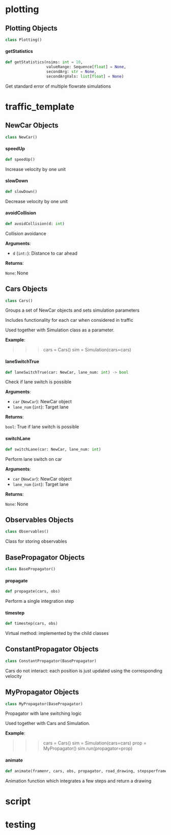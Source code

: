 <a id="plotting"></a>

# plotting

<a id="plotting.Plotting"></a>

## Plotting Objects

```python
class Plotting()
```

<a id="plotting.Plotting.getStatistics"></a>

#### getStatistics

```python
def getStatistics(nsims: int = 10,
                  valueRange: Sequence[float] = None,
                  secondArg: str = None,
                  secondArgVals: list[float] = None)
```

Get standard error of multiple flowrate simulations

<a id="traffic_template"></a>

# traffic\_template

<a id="traffic_template.NewCar"></a>

## NewCar Objects

```python
class NewCar()
```

<a id="traffic_template.NewCar.speedUp"></a>

#### speedUp

```python
def speedUp()
```

Increase velocity by one unit


<a id="traffic_template.NewCar.slowDown"></a>

#### slowDown

```python
def slowDown()
```

Decrease velocity by one unit


<a id="traffic_template.NewCar.avoidCollision"></a>

#### avoidCollision

```python
def avoidCollision(d: int)
```

Collision avoidance

**Arguments**:

- `d` (`int:`): Distance to car ahead

**Returns**:

`None`: None

<a id="traffic_template.Cars"></a>

## Cars Objects

```python
class Cars()
```

Groups a set of NewCar objects and sets simulation parameters

Includes functionality for each car when considered in traffic

Used together with Simulation class as a parameter.

**Example**:

  >>> cars = Cars()
  >>> sim = Simulation(cars=cars)

<a id="traffic_template.Cars.laneSwitchTrue"></a>

#### laneSwitchTrue

```python
def laneSwitchTrue(car: NewCar, lane_num: int) -> bool
```

Check if lane switch is possible

**Arguments**:

- `car` (`NewCar`): NewCar object
- `lane_num` (`int`): Target lane

**Returns**:

`bool`: True if lane switch is possible

<a id="traffic_template.Cars.switchLane"></a>

#### switchLane

```python
def switchLane(car: NewCar, lane_num: int)
```

Perform lane switch on car

**Arguments**:

- `car` (`NewCar`): NewCar object
- `lane_num` (`int`): Target lane

**Returns**:

`None`: None

<a id="traffic_template.Observables"></a>

## Observables Objects

```python
class Observables()
```

Class for storing observables

<a id="traffic_template.BasePropagator"></a>

## BasePropagator Objects

```python
class BasePropagator()
```

<a id="traffic_template.BasePropagator.propagate"></a>

#### propagate

```python
def propagate(cars, obs)
```

Perform a single integration step

<a id="traffic_template.BasePropagator.timestep"></a>

#### timestep

```python
def timestep(cars, obs)
```

Virtual method: implemented by the child classes

<a id="traffic_template.ConstantPropagator"></a>

## ConstantPropagator Objects

```python
class ConstantPropagator(BasePropagator)
```

Cars do not interact: each position is just
updated using the corresponding velocity

<a id="traffic_template.MyPropagator"></a>

## MyPropagator Objects

```python
class MyPropagator(BasePropagator)
```

Propagator with lane switching logic

Used together with Cars and Simulation.

**Example**:

  >>> cars = Cars()
  >>> sim = Simulation(cars=cars)
  >>> prop = MyPropagator()
  >>> sim.run(propagator=prop)

<a id="traffic_template.animate"></a>

#### animate

```python
def animate(framenr, cars, obs, propagator, road_drawing, stepsperframe)
```

Animation function which integrates a few steps and return a drawing

<a id="script"></a>

# script

<a id="testing"></a>

# testing


